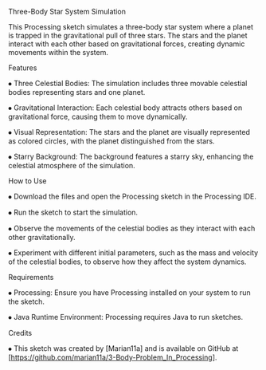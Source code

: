 Three-Body Star System Simulation

This Processing sketch simulates a three-body star system where a planet is trapped in the gravitational pull of three stars. The stars and the planet interact with each other based on gravitational forces, creating dynamic movements within the system.

Features

⦁	Three Celestial Bodies: The simulation includes three movable celestial bodies representing stars and one planet.

⦁	Gravitational Interaction: Each celestial body attracts others based on gravitational force, causing them to move dynamically.

⦁	Visual Representation: The stars and the planet are visually represented as colored circles, with the planet distinguished from the stars.

⦁	Starry Background: The background features a starry sky, enhancing the celestial atmosphere of the simulation.

How to Use

⦁	Download the files and open the Processing sketch in the Processing IDE.

⦁	Run the sketch to start the simulation.

⦁	Observe the movements of the celestial bodies as they interact with each other gravitationally.

⦁	Experiment with different initial parameters, such as the mass and velocity of the celestial bodies, to observe how they affect the system dynamics.

Requirements

⦁	Processing: Ensure you have Processing installed on your system to run the sketch.

⦁	Java Runtime Environment: Processing requires Java to run sketches.

Credits

⦁	This sketch was created by [Marian11a] and is available on GitHub at [https://github.com/marian11a/3-Body-Problem_In_Processing].